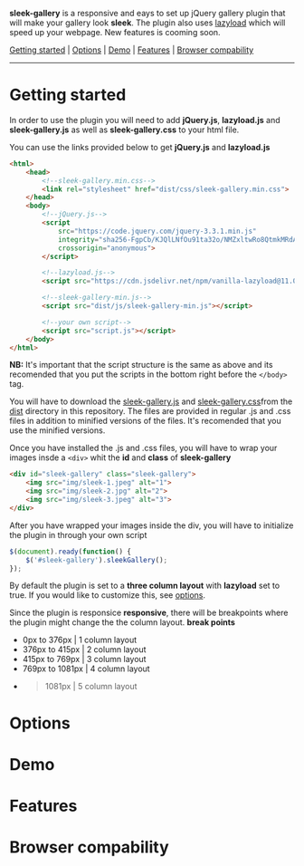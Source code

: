 **sleek-gallery** is a responsive and eays to set up jQuery gallery plugin that will make your gallery look **sleek**. The plugin also uses [lazyload](https://github.com/verlok/lazyload) which will speed up your webpage. New features is cooming soon.

[Getting started](#getting-started) | [Options](#goptions) | [Demo](#demo) | [Features](#features) | [Browser compability](#browser-compability)
***
# Getting started
In order to use the plugin you will need to add **jQuery.js**, **lazyload.js** and **sleek-gallery.js** as well as **sleek-gallery.css** to your html file.

You can use the links provided below to get **jQuery.js** and **lazyload.js**
```html
<html>
	<head>
		<!--sleek-gallery.min.css-->
		<link rel="stylesheet" href="dist/css/sleek-gallery.min.css">
	</head>
	<body>
		<!--jQuery.js-->
		<script 
			src="https://code.jquery.com/jquery-3.3.1.min.js" 
			integrity="sha256-FgpCb/KJQlLNfOu91ta32o/NMZxltwRo8QtmkMRdAu8=" 
			crossorigin="anonymous">
		</script>

		<!--lazyload.js-->
		<script src="https://cdn.jsdelivr.net/npm/vanilla-lazyload@11.0.2/dist/lazyload.min.js"></script>

		<!--sleek-gallery-min.js-->
		<script src="dist/js/sleek-gallery-min.js"></script>

		<!--your own script-->
		<script src="script.js"></script>
	</body>
</html>
```
**NB:** It's important that the script structure is the same as above and its recomended that you put the scripts in the bottom right before the `</body>` tag.

You will have to download the [sleek-gallery.js](dist/js) and [sleek-gallery.css](dist/css)from the [dist](dist) directory in this repository. The files are provided in regular .js and .css files in addition to minified versions of the files. It's recomended that you use the minified versions.

Once you have installed the .js and .css files, you will have to wrap your images insde a  `<div>`  whit the **id** and **class** of **sleek-gallery**

```html
<div id="sleek-gallery" class="sleek-gallery">
	<img src="img/sleek-1.jpeg" alt="1">
	<img src="img/sleek-2.jpg" alt="2">
	<img src="img/sleek-3.jpeg" alt="3">
</div>
```

After you have wrapped your images inside the div, you will have to initialize the plugin in through your own script

```javascript
$(document).ready(function() {
	$('#sleek-gallery').sleekGallery();
});
```

By default the plugin is set to a **three column layout** with **lazyload** set to true. If you would like to customize this, see [options](#goptions).

Since the plugin is responsice **responsive**, there  will be breakpoints where the plugin might change the the column layout.
**break points**
- 0px to 376px | 1 column layout
- 376px to 415px | 2 column layout 
- 415px to 769px | 3 column layout
- 769px to 1081px | 4 column layout 
- >1081px | 5 column layout

# Options

# Demo

# Features

# Browser compability
